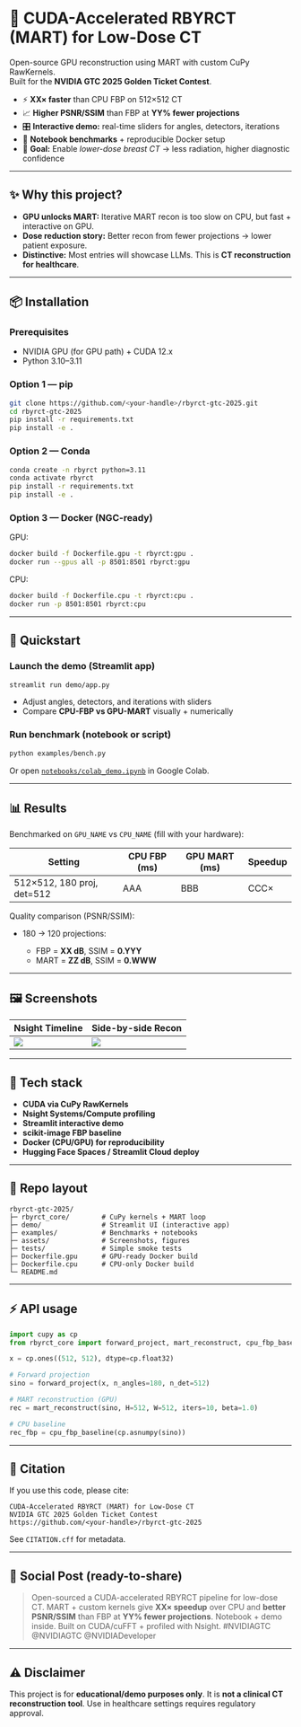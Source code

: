 # 🩻 CUDA-Accelerated RBYRCT (MART) for Low-Dose CT

Open-source GPU reconstruction using MART with custom CuPy RawKernels.  
Built for the **NVIDIA GTC 2025 Golden Ticket Contest**.

- ⚡ **XX× faster** than CPU FBP on 512×512 CT
- 📈 **Higher PSNR/SSIM** than FBP at **YY% fewer projections**
- 🎛️ **Interactive demo:** real-time sliders for angles, detectors, iterations
- 🧪 **Notebook benchmarks** + reproducible Docker setup
- 🎯 **Goal:** Enable *lower-dose breast CT* → less radiation, higher diagnostic confidence

---

## ✨ Why this project?

- **GPU unlocks MART:** Iterative MART recon is too slow on CPU, but fast + interactive on GPU.  
- **Dose reduction story:** Better recon from fewer projections → lower patient exposure.  
- **Distinctive:** Most entries will showcase LLMs. This is **CT reconstruction for healthcare**.

---

## 📦 Installation

### Prerequisites
- NVIDIA GPU (for GPU path) + CUDA 12.x  
- Python 3.10–3.11

### Option 1 — pip
```bash
git clone https://github.com/<your-handle>/rbyrct-gtc-2025.git
cd rbyrct-gtc-2025
pip install -r requirements.txt
pip install -e .
````

### Option 2 — Conda

```bash
conda create -n rbyrct python=3.11
conda activate rbyrct
pip install -r requirements.txt
pip install -e .
```

### Option 3 — Docker (NGC-ready)

GPU:

```bash
docker build -f Dockerfile.gpu -t rbyrct:gpu .
docker run --gpus all -p 8501:8501 rbyrct:gpu
```

CPU:

```bash
docker build -f Dockerfile.cpu -t rbyrct:cpu .
docker run -p 8501:8501 rbyrct:cpu
```

---

## 🚀 Quickstart

### Launch the demo (Streamlit app)

```bash
streamlit run demo/app.py
```

* Adjust angles, detectors, and iterations with sliders
* Compare **CPU-FBP vs GPU-MART** visually + numerically

### Run benchmark (notebook or script)

```bash
python examples/bench.py
```

Or open [`notebooks/colab_demo.ipynb`](notebooks/colab_demo.ipynb) in Google Colab.

---

## 📊 Results

Benchmarked on `GPU_NAME` vs `CPU_NAME` (fill with your hardware):

| Setting                    | CPU FBP (ms) | GPU MART (ms) | Speedup |
| -------------------------- | ------------ | ------------- | ------- |
| 512×512, 180 proj, det=512 | AAA          | BBB           | CCC×    |

Quality comparison (PSNR/SSIM):

* 180 → 120 projections:

  * FBP = **XX dB**, SSIM = **0.YYY**
  * MART = **ZZ dB**, SSIM = **0.WWW**

---

## 🖼️ Screenshots

| Nsight Timeline        | Side-by-side Recon         |
| ---------------------- | -------------------------- |
| ![](assets/nsight.png) | ![](assets/comparison.png) |

---

## 🧰 Tech stack

* **CUDA via CuPy RawKernels**
* **Nsight Systems/Compute profiling**
* **Streamlit interactive demo**
* **scikit-image FBP baseline**
* **Docker (CPU/GPU) for reproducibility**
* **Hugging Face Spaces / Streamlit Cloud deploy**

---

## 📂 Repo layout

```
rbyrct-gtc-2025/
├─ rbyrct_core/        # CuPy kernels + MART loop
├─ demo/               # Streamlit UI (interactive app)
├─ examples/           # Benchmarks + notebooks
├─ assets/             # Screenshots, figures
├─ tests/              # Simple smoke tests
├─ Dockerfile.gpu      # GPU-ready Docker build
├─ Dockerfile.cpu      # CPU-only Docker build
└─ README.md
```

---

## ⚡ API usage

```python
import cupy as cp
from rbyrct_core import forward_project, mart_reconstruct, cpu_fbp_baseline

x = cp.ones((512, 512), dtype=cp.float32)

# Forward projection
sino = forward_project(x, n_angles=180, n_det=512)

# MART reconstruction (GPU)
rec = mart_reconstruct(sino, H=512, W=512, iters=10, beta=1.0)

# CPU baseline
rec_fbp = cpu_fbp_baseline(cp.asnumpy(sino))
```

---

## 📝 Citation

If you use this code, please cite:

```
CUDA-Accelerated RBYRCT (MART) for Low-Dose CT
NVIDIA GTC 2025 Golden Ticket Contest
https://github.com/<your-handle>/rbyrct-gtc-2025
```

See `CITATION.cff` for metadata.

---

## 📣 Social Post (ready-to-share)

> Open-sourced a CUDA-accelerated RBYRCT pipeline for low-dose CT.
> MART + custom kernels give **XX× speedup** over CPU and **better PSNR/SSIM** than FBP at **YY% fewer projections**.
> Notebook + demo inside. Built on CUDA/cuFFT + profiled with Nsight.
> #NVIDIAGTC @NVIDIAGTC @NVIDIADeveloper

---

## ⚠️ Disclaimer

This project is for **educational/demo purposes only**.
It is **not a clinical CT reconstruction tool**.
Use in healthcare settings requires regulatory approval.


